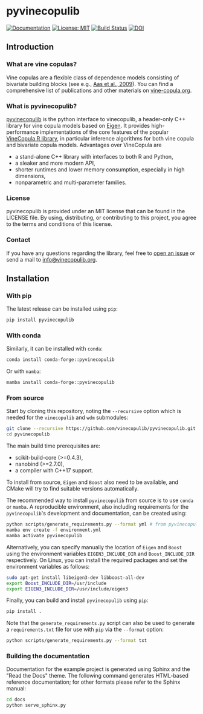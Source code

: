 # pyvinecopulib

[![Documentation](https://img.shields.io/website/http/vinecopulib.github.io/pyvinecopulib.svg)](https://vinecopulib.github.io/pyvinecopulib/)
[![License: MIT](https://img.shields.io/badge/License-MIT-yellow.svg)](https://opensource.org/licenses/MIT)
[![Build Status](https://github.com/vinecopulib/pyvinecopulib/actions/workflows/pypi.yml/badge.svg)](https://github.com/vinecopulib/pyvinecopulib/actions/workflows/pypi.yml)
[![DOI](https://zenodo.org/badge/196999069.svg)](https://zenodo.org/badge/latestdoi/196999069)

## Introduction

### What are vine copulas?

Vine copulas are a flexible class of dependence models consisting of bivariate
building blocks (see e.g.,
[Aas et al., 2009](https://mediatum.ub.tum.de/doc/1083600/1083600.pdf)).
You can find a comprehensive list of publications and other materials on
[vine-copula.org](http://vine-copula.org).

### What is pyvinecopulib?

[pyvinecopulib](https://vinecopulib.github.io/pyvinecopulib/) is the python interface to vinecopulib, a header-only C++ library for vine copula models based on
[Eigen](http://eigen.tuxfamily.org/index.php?title=Main_Page). It provides
high-performance implementations of the core features of the popular
[VineCopula R library](https://github.com/tnagler/VineCopula), in particular
inference algorithms for both vine copula and bivariate copula models.
Advantages over VineCopula are  

* a stand-alone C++ library with interfaces to both R and Python,
* a sleaker and more modern API,
* shorter runtimes and lower memory consumption, especially in high dimensions,
* nonparametric and multi-parameter families.

### License

pyvinecopulib is provided under an MIT license that can be found in the LICENSE
file. By using, distributing, or contributing to this project, you agree to the
terms and conditions of this license.

### Contact

If you have any questions regarding the library, feel free to
[open an issue](https://github.com/pyvinecopulib/pyvinecopulib/issues/new) or
send a mail to <info@vinecopulib.org>.

## Installation

### With pip

The latest release can be installed using `pip`:

```bash
pip install pyvinecopulib
```

### With conda

Similarly, it can be installed with `conda`:

```bash
conda install conda-forge::pyvinecopulib
```

Or with `mamba`:

```bash
mamba install conda-forge::pyvinecopulib
```

### From source

Start by cloning this repository, noting the `--recursive` option which is needed for the `vinecopulib` and `wdm` submodules:

```bash
git clone --recursive https://github.com/vinecopulib/pyvinecopulib.git
cd pyvinecopulib
```

The main build time prerequisites are:

* scikit-build-core (>=0.4.3),
* nanobind (>=2.7.0),
* a compiler with C++17 support.

To install from source, `Eigen` and `Boost` also need to be available, and CMake will try to find suitable versions automatically.

The recommended way to install `pyvinecopulib` from source is to use `conda` or `mamba`.
A reproducible environment, also including requirements for the `pyvinecopulib`'s development and documentation, can be created using:

```bash
python scripts/generate_requirements.py --format yml # from pyvinecopulib's root
mamba env create -f environment.yml
mamba activate pyvinecopulib
```

Alternatively, you can specify manually the location of `Eigen` and `Boost` using the environment variables `EIGEN3_INCLUDE_DIR` and `Boost_INCLUDE_DIR` respectively.
On Linux, you can install the required packages and set the environment variables as follows:

```bash
sudo apt-get install libeigen3-dev libboost-all-dev
export Boost_INCLUDE_DIR=/usr/include
export EIGEN3_INCLUDE_DIR=/usr/include/eigen3
```

Finally, you can build and install `pyvinecopulib` using `pip`:

```bash
pip install .
```

Note that the `generate_requirements.py` script can also be used to generate a `requirements.txt` file for use with `pip` via the `--format` option:

```bash
python scripts/generate_requirements.py --format txt
```

### Building the documentation

Documentation for the example project is generated using Sphinx and the "Read the Docs" theme.
The following command generates HTML-based reference documentation; for other
formats please refer to the Sphinx manual:

```bash
cd docs
python serve_sphinx.py
```
